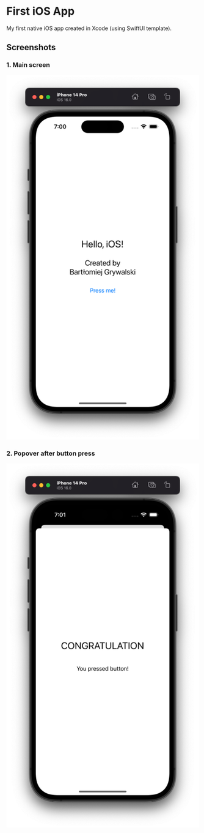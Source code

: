# First iOS App
 My first native iOS app created in Xcode (using SwiftUI template).

 ## Screenshots

 ### 1. Main screen
 ![alt text](Screenshots/1Main.png)

 ### 2. Popover after button press
 ![alt text](Screenshots/2Popover.png)
 
